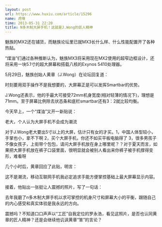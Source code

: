```yaml
---
layout: post
url: https://www.huxiu.com/article/15296
name: 虎嗅
time: 2013-05-31 22:20
title: N多木制大屏手机！这就是J.Wong的匠人精神
---
```

魅族的MX2还在铺货，而魅族论坛里已就MX3长什么样、什么性能配置开了各种热贴。

“煤油”们通过各种推断认为，魅族MX3将采用现在MX2使用的超窄边框设计，还将采用一块5.1寸的超大屏幕和搭载八核的Exynos 5410处理器。

5月29日，魅族创始人黄章（J.Wong）在论坛回复道：

时刻要用双手操作不是我想要的，大屏幕正是可以发挥Smartbar的优势。

J.Wong还表示，他的手最大可接受72mm机身宽度(相对轻薄的情况下)，理想是71mm。至于屏幕比例除去状态条和底栏smartbar还有3：2就比较均衡。

今天早上，一个“煤油”又开一新贴说：

老大，个人认为大屏手机不会成为潮流

对于J.Wong老大要出5寸以上的大屏，估计只有女的才买。1，中国人体型较小，手掌也小，拿不下啊 2，买个大屏手机，你还不如买平板电脑得了 3，很多男孩子不像女孩子，上街带个包包，请问大屏手机放在身上哪里呢？？对于夏天而言，如果把大屏手机放在裤子口袋里面，很明显就会被别人看出来你裤子被手机撑得变形，难看呀

几个小时后，黄章回应了此贴，明言：

这不是潮流，移动互联网手机我必定追求手能方便掌控基础上最大屏幕显示内容。

接着，他贴出一张挺让人震撼的照片，写了一句话：

去年我磨了n多木制大屏手机以求可掌控的机身尺寸和屏幕大小的平衡，跟随自己的内心感受和真实体验是我永远的方向。

震撼吗？不知道口口声声以“工匠”自我定位的罗永浩，看见这照片，是否也认同黄章的匠人精神？还是会继续他讥讽黄章“笨”的言论？

